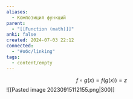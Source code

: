```yaml
---
aliases:
  - Композиция функций
parent:
  - "[[Function (math)]]"
anki: false
created: 2024-07-03 22:12
connected:
  - "#обс/linking"
tags:
  - content/empty
---
```



$$f \circ g(x) = f(g(x)) = z$$
![[Pasted image 20230915112155.png|300]]

